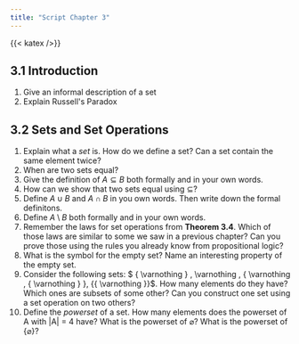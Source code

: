 ```yaml
---
title: "Script Chapter 3"
---
```

{{< katex />}}

## 3.1 Introduction

1. Give an informal description of a set
2. Explain Russell's Paradox

## 3.2 Sets and Set Operations

1. Explain what a *set* is. How do we define a set? Can a set contain
the same element twice?
2. When are two sets equal?
3. Give the definition of $A \subseteq B$ both formally and in your own words.
4. How can we show that two sets equal using $\subseteq$?
5. Define $A \cup B$ and $A \cap B$ in you own words. Then write down the formal definitons.
6. Define $A \setminus B$ both formally and in your own words.
7. Remember the laws for set operations from **Theorem 3.4**. Which of those laws are similar
to some we saw in a previous chapter? Can you prove those using the rules you already know from
propositional logic?
8. What is the symbol for the empty set? Name an interesting property of the empty set.
9. Consider the following sets: $ \{ \varnothing \} , \varnothing , \{ \varnothing , \{ \varnothing \} \}, \{\{ \varnothing \}\}$.
How many elements do they have? Which ones are subsets of some other? Can you construct one set using a set operation
on two others?
10. Define the *powerset* of a set. How many elements does the powerset of A with |A| = 4 have? What is the powerset of $\varnothing$?
What is the powerset of $\{ \varnothing \}$?

